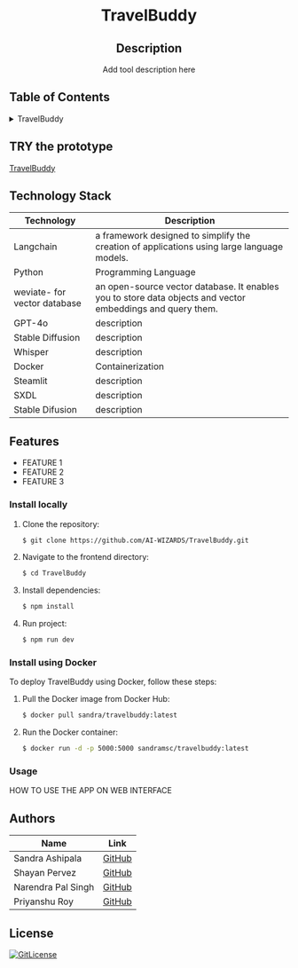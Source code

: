 <!-- PROJECT TITLE -->
  <h1 align="center">TravelBuddy</h1>
 <div id="header" align="center">
</div>
<h2 align="center">
 Description
</h2>
<p align="center"> 
   Add tool description here </p>

## Table of Contents

<details>
<summary>TravelBuddy</summary>
  
- [Application Description](#application-description)
- [Table of Contents](#table-of-contents)
- [Contributing](#contributing)
- [Authors](#authors)
- [License](#license)

</details>

## TRY the prototype
[TravelBuddy](https://link.vercel.app/)


## Technology Stack

| Technology | Description                 |
| ---------- | --------------------------- |
| Langchain    | a framework designed to simplify the creation of applications using large language models. |
| Python     | Programming Language        |
| weviate- for vector database | an open-source vector database. It enables you to store data objects and vector embeddings and query them. |
| GPT-4o | description |
|  Stable Diffusion   | description       |
| Whisper | description |
| Docker     | Containerization            |
| Steamlit  | description |
|SXDL| description|
|Stable Difusion| description |
## Features

- FEATURE 1
- FEATURE 2
- FEATURE 3


### Install locally

1. Clone the repository:
    ```bash
    $ git clone https://github.com/AI-WIZARDS/TravelBuddy.git
    ```

2. Navigate to the frontend directory:
    ```bash
    $ cd TravelBuddy
    ```

3. Install dependencies:
    ```bash
    $ npm install
    ```
4. Run project:
    ```bash
    $ npm run dev
    ```


### Install using Docker

To deploy TravelBuddy using Docker, follow these steps:

1. Pull the Docker image from Docker Hub:

    ```bash
    $ docker pull sandra/travelbuddy:latest
    ```

2. Run the Docker container:

    ```bash
    $ docker run -d -p 5000:5000 sandramsc/travelbuddy:latest
    ```

### Usage

HOW TO USE THE APP ON WEB INTERFACE



## Authors

| Name           | Link                                      |
| -------------- | ----------------------------------------- |
| Sandra Ashipala | [GitHub](https://github.com/sandramsc) |
| Shayan Pervez | [GitHub](https://github.com/ShayanPervez) |
| Narendra Pal Singh| [GitHub](narendrapal2020@gmail.com) |
| Priyanshu Roy| [GitHub](https://github.com/roypr0369) |

## License

[![GitLicense](https://img.shields.io/badge/License-MIT-lime.svg)](https://github.com/AI-WIZARDS/TravelBuddy/blob/main/LICENSE)

